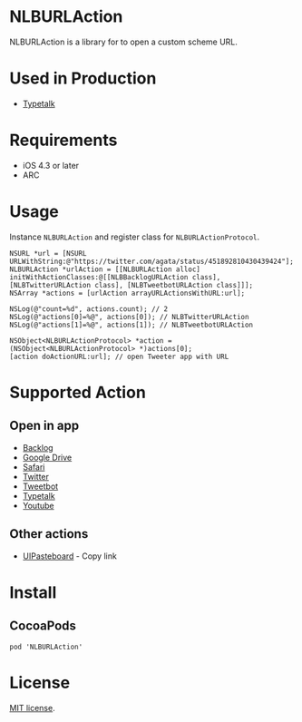 # NLBURLAction
NLBURLAction is a library for to open a custom scheme URL.

# Used in Production
- [Typetalk](https://itunes.apple.com/en/app/typetalk/id756503889?mt=8)

# Requirements
- iOS 4.3 or later
- ARC

# Usage
Instance `NLBURLAction` and register class for `NLBURLActionProtocol`.

```objc
NSURL *url = [NSURL URLWithString:@"https://twitter.com/agata/status/451892810430439424"];
NLBURLAction *urlAction = [[NLBURLAction alloc] initWithActionClasses:@[[NLBBacklogURLAction class], [NLBTwitterURLAction class], [NLBTweetbotURLAction class]]];
NSArray *actions = [urlAction arrayURLActionsWithURL:url];

NSLog(@"count=%d", actions.count); // 2
NSLog(@"actions[0]=%@", actions[0]); // NLBTwitterURLAction
NSLog(@"actions[1]=%@", actions[1]); // NLBTweetbotURLAction

NSObject<NLBURLActionProtocol> *action = (NSObject<NLBURLActionProtocol> *)actions[0];
[action doActionURL:url]; // open Tweeter app with URL
```

# Supported Action
## Open in app
- [Backlog](https://backlogtool.com/)
- [Google Drive](https://itunes.apple.com/en/app/google-drive/id507874739?mt=8)
- [Safari](https://www.apple.com/ios/)
- [Twitter](https://itunes.apple.com/en/app/twitter/id333903271?mt=8)
- [Tweetbot](https://itunes.apple.com/en/app/twitter/id333903271?mt=8)
- [Typetalk](https://itunes.apple.com/en/app/typetalk/id756503889?mt=8)
- [Youtube](https://itunes.apple.com/en/app/youtube/id544007664?mt=8)
## Other actions
- [UIPasteboard](https://www.apple.com/ios/) - Copy link

# Install
## CocoaPods

```
pod 'NLBURLAction'
```

# License
[Apache]: http://www.apache.org/licenses/LICENSE-2.0
[MIT]: http://www.opensource.org/licenses/mit-license.php
[GPL]: http://www.gnu.org/licenses/gpl.html
[BSD]: http://opensource.org/licenses/bsd-license.php
[MIT license][MIT].
